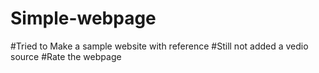 # Simple-webpage
#Tried to Make a sample website with reference
#Still not added a vedio source
#Rate the webpage
